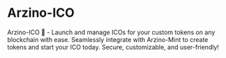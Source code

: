 # Arzino-ICO
Arzino-ICO 🚀 - Launch and manage ICOs for your custom tokens on any blockchain with ease. Seamlessly integrate with Arzino-Mint to create tokens and start your ICO today. Secure, customizable, and user-friendly!
